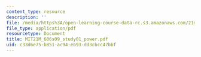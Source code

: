 ```yaml
---
content_type: resource
description: ''
file: /media/https%3A/open-learning-course-data-rc.s3.amazonaws.com/21m-606-introduction-to-stagecraft-spring-2009/c33d6e75b851ac94eb93dd3cbcc47bbf_MIT21M_606s09_study01_power.pdf
file_type: application/pdf
resourcetype: Document
title: MIT21M_606s09_study01_power.pdf
uid: c33d6e75-b851-ac94-eb93-dd3cbcc47bbf
---
```

